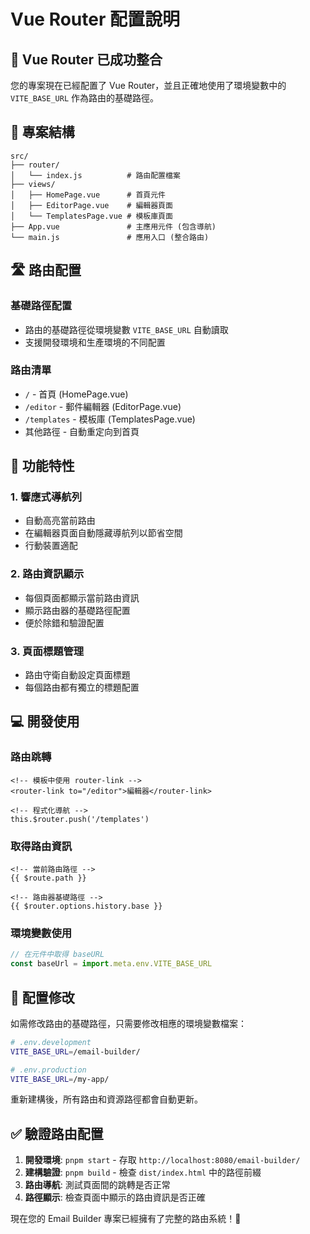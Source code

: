 # Vue Router 配置說明

## 🚀 Vue Router 已成功整合

您的專案現在已經配置了 Vue Router，並且正確地使用了環境變數中的 `VITE_BASE_URL` 作為路由的基礎路徑。

## 📁 專案結構

```
src/
├── router/
│   └── index.js          # 路由配置檔案
├── views/
│   ├── HomePage.vue      # 首頁元件
│   ├── EditorPage.vue    # 編輯器頁面
│   └── TemplatesPage.vue # 模板庫頁面
├── App.vue               # 主應用元件 (包含導航)
└── main.js               # 應用入口 (整合路由)
```

## 🛣️ 路由配置

### 基礎路徑配置
- 路由的基礎路徑從環境變數 `VITE_BASE_URL` 自動讀取
- 支援開發環境和生產環境的不同配置

### 路由清單
- `/` - 首頁 (HomePage.vue)
- `/editor` - 郵件編輯器 (EditorPage.vue)  
- `/templates` - 模板庫 (TemplatesPage.vue)
- 其他路徑 - 自動重定向到首頁

## 🎨 功能特性

### 1. 響應式導航列
- 自動高亮當前路由
- 在編輯器頁面自動隱藏導航列以節省空間
- 行動裝置適配

### 2. 路由資訊顯示
- 每個頁面都顯示當前路由資訊
- 顯示路由器的基礎路徑配置
- 便於除錯和驗證配置

### 3. 頁面標題管理
- 路由守衛自動設定頁面標題
- 每個路由都有獨立的標題配置

## 💻 開發使用

### 路由跳轉
```vue
<!-- 模板中使用 router-link -->
<router-link to="/editor">編輯器</router-link>

<!-- 程式化導航 -->
this.$router.push('/templates')
```

### 取得路由資訊
```vue
<!-- 當前路由路徑 -->
{{ $route.path }}

<!-- 路由器基礎路徑 -->
{{ $router.options.history.base }}
```

### 環境變數使用
```javascript
// 在元件中取得 baseURL
const baseUrl = import.meta.env.VITE_BASE_URL
```

## 🔧 配置修改

如需修改路由的基礎路徑，只需要修改相應的環境變數檔案：

```bash
# .env.development
VITE_BASE_URL=/email-builder/

# .env.production  
VITE_BASE_URL=/my-app/
```

重新建構後，所有路由和資源路徑都會自動更新。

## ✅ 驗證路由配置

1. **開發環境**: `pnpm start` - 存取 `http://localhost:8080/email-builder/`
2. **建構驗證**: `pnpm build` - 檢查 `dist/index.html` 中的路徑前綴
3. **路由導航**: 測試頁面間的跳轉是否正常
4. **路徑顯示**: 檢查頁面中顯示的路由資訊是否正確

現在您的 Email Builder 專案已經擁有了完整的路由系統！🎉